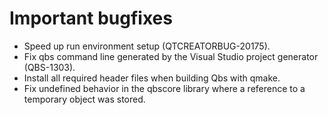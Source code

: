 # Important bugfixes
* Speed up run environment setup (QTCREATORBUG-20175).
* Fix qbs command line generated by the Visual Studio project generator (QBS-1303).
* Install all required header files when building Qbs with qmake.
* Fix undefined behavior in the qbscore library where a reference to a temporary object was stored.
